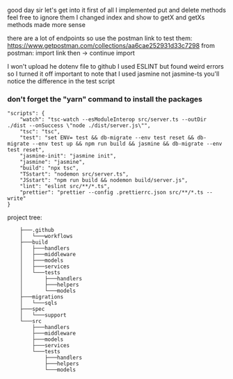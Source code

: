 good day sir
let's get into it
first of all I implemented put and delete methods feel free to ignore them
I changed index and show to getX and getXs methods made more sense

there are a lot of endpoints so use the postman link to test them:
https://www.getpostman.com/collections/aa6cae252931d33c7298
from postman: 
    import
    link 
    then -> continue
    import 

I won't upload he dotenv file to github
I used ESLINT but found weird errors so I turned it off
important to note that I used jasmine not jasmine-ts you'll notice the difference in the test script

### don't forget the "yarn" command to install the packages

    "scripts": {
        "watch": "tsc-watch --esModuleInterop src/server.ts --outDir ./dist --onSuccess \"node ./dist/server.js\"",
        "tsc": "tsc",
        "test": "set ENV= test && db-migrate --env test reset && db-migrate --env test up && npm run build && jasmine && db-migrate --env test reset",
        "jasmine-init": "jasmine init",
        "jasmine": "jasmine",
        "build": "npx tsc",
        "TSstart": "nodemon src/server.ts",
        "JSstart": "npm run build && nodemon build/server.js",
        "lint": "eslint src/**/*.ts",
        "prettier": "prettier --config .prettierrc.json src/**/*.ts --write"
    }

project tree:

        ├───.github
        │   └───workflows
        ├───build
        │   ├───handlers
        │   ├───middleware
        │   ├───models
        │   ├───services
        │   └───tests
        │       ├───handlers
        │       ├───helpers
        │       └───models
        ├───migrations
        │   └───sqls
        ├───spec
        │   └───support
        └───src
            ├───handlers
            ├───middleware
            ├───models
            ├───services
            └───tests
                ├───handlers
                ├───helpers
                └───models
